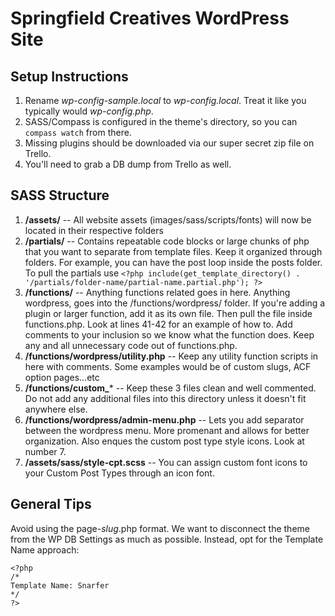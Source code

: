 Springfield Creatives WordPress Site
=============

Setup Instructions
------------------
1. Rename *wp-config-sample.local* to *wp-config.local*. Treat it like you typically would *wp-config.php*.
1. SASS/Compass is configured in the theme's directory, so you can `compass watch` from there.
1. Missing plugins should be downloaded via our super secret zip file on Trello.
1. You'll need to grab a DB dump from Trello as well.


SASS Structure
------------------
1. **/assets/** -- All website assets (images/sass/scripts/fonts) will now be located in their respective folders
2. **/partials/** -- Contains repeatable code blocks or large chunks of php that you want to separate from template files. Keep it organized through folders. For example, you can have the post loop inside the posts folder. To pull the partials use `<?php include(get_template_directory() . '/partials/folder-name/partial-name.partial.php'); ?>`
3. **/functions/** -- Anything functions related goes in here. Anything wordpress, goes into the /functions/wordpress/ folder. If you're adding a plugin or larger function, add it as its own file. Then pull the file inside functions.php. Look at lines 41-42 for an example of how to. Add comments to your inclusion so we know what the function does. Keep any and all unnecessary code out of functions.php.
4. **/functions/wordpress/utility.php** -- Keep any utility function scripts in here with comments. Some examples would be of custom slugs, ACF option pages...etc
5. **/functions/custom_*** -- Keep these 3 files clean and well commented. Do not add any additional files into this directory unless it doesn't fit anywhere else.
6. **/functions/wordpress/admin-menu.php** -- Lets you add separator between the wordpress menu. More promenant and allows for better organization. Also enques the custom post type style icons. Look at number 7.
7. **/assets/sass/style-cpt.scss** -- You can assign custom font icons to your Custom Post Types through an icon font.


General Tips
------------------
Avoid using the page-*slug*.php format. We want to disconnect the theme from the WP DB Settings as much as possible. Instead, opt for the Template Name approach:

	<?php
	/*
	Template Name: Snarfer
	*/
	?>